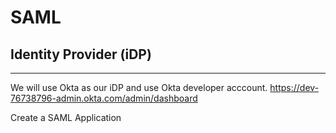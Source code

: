 # SAML 

## Identity Provider (iDP)
---

We will use Okta as our iDP and use Okta developer acccount. 
https://dev-76738796-admin.okta.com/admin/dashboard

Create a SAML Application
